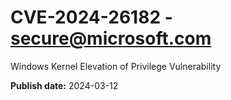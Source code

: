# CVE-2024-26182 - secure@microsoft.com

Windows Kernel Elevation of Privilege Vulnerability

**Publish date:** 2024-03-12
